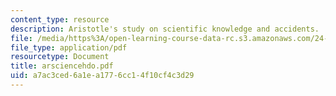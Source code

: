 ```yaml
---
content_type: resource
description: Aristotle's study on scientific knowledge and accidents.
file: /media/https%3A/open-learning-course-data-rc.s3.amazonaws.com/24-200-ancient-philosophy-fall-2004/a7ac3ced6a1ea1776cc14f10cf4c3d29_arsciencehdo.pdf
file_type: application/pdf
resourcetype: Document
title: arsciencehdo.pdf
uid: a7ac3ced-6a1e-a177-6cc1-4f10cf4c3d29
---
```

